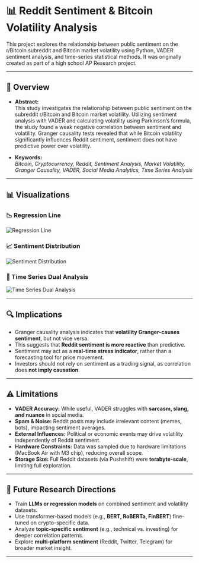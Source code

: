 # 📊 Reddit Sentiment & Bitcoin Volatility Analysis

This project explores the relationship between public sentiment on the r/Bitcoin subreddit and Bitcoin market volatility using Python, VADER sentiment analysis, and time-series statistical methods. It was originally created as part of a high school AP Research project.

---

## 🧠 Overview

- **Abstract:**  
  This study investigates the relationship between public sentiment on the subreddit r/Bitcoin and Bitcoin market volatility. Utilizing sentiment analysis with VADER and calculating volatility using Parkinson’s formula, the study found a weak negative correlation between sentiment and volatility. Granger causality tests revealed that while Bitcoin volatility significantly influences Reddit sentiment, sentiment does not have predictive power over volatility.

- **Keywords:**  
  *Bitcoin, Cryptocurrency, Reddit, Sentiment Analysis, Market Volatility, Granger Causality, VADER, Social Media Analytics, Time Series Analysis*

---

## 📊 Visualizations

### 📉 Regression Line
![Regression Line](https://github.com/user-attachments/assets/32aff9a5-bee2-4e98-ae65-cc604bdc8825)

### 📈 Sentiment Distribution
![Sentiment Distribution](https://github.com/user-attachments/assets/2af99ae9-6480-4875-9841-a04857a99f35)

### 📆 Time Series Dual Analysis
![Time Series Dual Analysis](https://github.com/user-attachments/assets/89de8628-7483-4795-b193-81e1467f68cb)

---

## 🔍 Implications

- Granger causality analysis indicates that **volatility Granger-causes sentiment**, but not vice versa.
- This suggests that **Reddit sentiment is more reactive** than predictive.
- Sentiment may act as a **real-time stress indicator**, rather than a forecasting tool for price movement.
- Investors should not rely on sentiment as a trading signal, as correlation does **not imply causation**.

---

## ⚠️ Limitations

- **VADER Accuracy:** While useful, VADER struggles with **sarcasm, slang, and nuance** in social media.
- **Spam & Noise:** Reddit posts may include irrelevant content (memes, bots), impacting sentiment averages.
- **External Influences:** Political or economic events may drive volatility independently of Reddit sentiment.
- **Hardware Constraints:** Data was sampled due to hardware limitations (MacBook Air with M3 chip), reducing overall scope.
- **Storage Size:** Full Reddit datasets (via Pushshift) were **terabyte-scale**, limiting full exploration.

---

## 🚀 Future Research Directions

- Train **LLMs or regression models** on combined sentiment and volatility datasets.
- Use transformer-based models (e.g., **BERT, RoBERTa, FinBERT**) fine-tuned on crypto-specific data.
- Analyze **topic-specific sentiment** (e.g., technical vs. investing) for deeper correlation patterns.
- Explore **multi-platform sentiment** (Reddit, Twitter, Telegram) for broader market insight.

---
